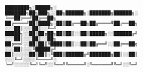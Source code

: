 
████████╗░█████╗░  ███████╗██╗███╗░░██╗██████╗░███████╗██████╗░
╚══██╔══╝██╔══██╗  ██╔════╝██║████╗░██║██╔══██╗██╔════╝██╔══██╗
░░░██║░░░██║░░╚═╝  █████╗░░██║██╔██╗██║██║░░██║█████╗░░██████╔╝
░░░██║░░░██║░░██╗  ██╔══╝░░██║██║╚████║██║░░██║██╔══╝░░██╔══██╗
░░░██║░░░╚█████╔╝  ██║░░░░░██║██║░╚███║██████╔╝███████╗██║░░██║
░░░╚═╝░░░░╚════╝░  ╚═╝░░░░░╚═╝╚═╝░░╚══╝╚═════╝░╚══════╝╚═╝░░╚═╝
